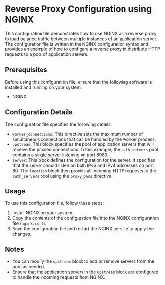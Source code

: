 # Reverse Proxy Configuration using NGINX

This configuration file demonstrates how to use NGINX as a reverse proxy to load balance traffic between multiple instances of an application server. The configuration file is written in the NGINX configuration syntax and provides an example of how to configure a reverse proxy to distribute HTTP requests to a pool of application servers.

## Prerequisites

Before using this configuration file, ensure that the following software is installed and running on your system:

- NGINX

## Configuration Details

The configuration file specifies the following details:

- `worker_connections`: This directive sets the maximum number of simultaneous connections that can be handled by the worker process.
- `upstream`: This block specifies the pool of application servers that will receive the proxied connections. In this example, the `auth_servers` pool contains a single server listening on port 8080.
- `server`: This block defines the configuration for the server. It specifies that the server should listen on both IPv6 and IPv4 addresses on port 80. The `location` block then proxies all incoming HTTP requests to the `auth_servers` pool using the `proxy_pass` directive.

## Usage

To use this configuration file, follow these steps:

1. Install NGINX on your system.
2. Copy the contents of the configuration file into the NGINX configuration file (`nginx.conf`).
3. Save the configuration file and restart the NGINX service to apply the changes.

## Notes

- You can modify the `upstream` block to add or remove servers from the pool as needed.
- Ensure that the application servers in the `upstream` block are configured to handle the incoming requests from NGINX.